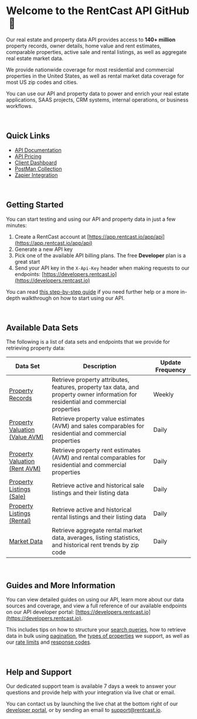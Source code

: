 # Welcome to the RentCast API GitHub &nbsp;👋

Our real estate and property data API provides access to **140+ million** property records, owner details, home value and rent estimates, comparable properties, active sale and rental listings, as well as aggregate real estate market data.

We provide nationwide coverage for most residential and commercial properties in the United States, as well as rental market data coverage for most US zip codes and cities.

You can use our API and property data to power and enrich your real estate applications, SAAS projects, CRM systems, internal operations, or business workflows.

&nbsp;

## Quick Links

- [API Documentation](https://developers.rentcast.io)
- [API Pricing](https://rentcast.io/api#api-pricing)
- [Client Dashboard](https://app.rentcast.io/app/api)
- [PostMan Collection](https://www.postman.com/rentcast/workspace/rentcast-api/collection/34259606-4b4532c7-3e0f-4a51-a019-438a3d68b4c3)
- [Zapier Integration](https://zapier.com/apps/rentcast/integrations)

&nbsp;

## Getting Started

You can start testing and using our API and property data in just a few minutes:

1. Create a RentCast account at [https://app.rentcast.io/app/api](https://app.rentcast.io/app/api)
2. Generate a new API key
3. Pick one of the available API billing plans. The free **Developer** plan is a great start
4. Send your API key in the `X-Api-Key` header when making requests to our endpoints: [https://developers.rentcast.io](https://developers.rentcast.io)

You can read [this step-by-step guide](https://developers.rentcast.io/reference/getting-started-guide) if you need further help or a more in-depth walkthrough on how to start using our API.

&nbsp;

## Available Data Sets

The following is a list of data sets and endpoints that we provide for retrieving property data:

| Data Set | Description | Update Frequency |
| --- | --- | --- |
| [Property Records](https://developers.rentcast.io/reference/property-data) | Retrieve property attributes, features, property tax data, and property owner information for residential and commercial properties | Weekly |
| [Property Valuation (Value AVM)](https://developers.rentcast.io/reference/property-valuation) | Retrieve property value estimates (AVM) and sales comparables for residential and commercial properties | Daily |
| [Property Valuation (Rent AVM)](https://developers.rentcast.io/reference/property-valuation) | Retrieve property rent estimates (AVM) and rental comparables for residential and commercial properties | Daily |
| [Property Listings (Sale)](https://developers.rentcast.io/reference/property-listings) | Retrieve active and historical sale listings and their listing data | Daily |
| [Property Listings (Rental)](https://developers.rentcast.io/reference/property-listings) | Retrieve active and historical rental listings and their listing data | Daily |
| [Market Data](https://developers.rentcast.io/reference/market-data) | Retrieve aggregate rental market data, averages, listing statistics, and historical rent trends by zip code | Daily |

&nbsp;

## Guides and More Information
You can view detailed guides on using our API, learn more about our data sources and coverage, and view a full reference of our available endpoints on our API developer portal: [https://developers.rentcast.io](https://developers.rentcast.io).

This includes tips on how to structure your [search queries](https://developers.rentcast.io/reference/search-queries), how to retrieve data in bulk using [pagination](https://developers.rentcast.io/reference/pagination), the [types of properties](https://developers.rentcast.io/reference/property-types) we support, as well as our [rate limits](https://developers.rentcast.io/reference/rate-limits) and [response codes](https://developers.rentcast.io/reference/response-codes).

&nbsp;

## Help and Support
Our dedicated support team is available 7 days a week to answer your questions and provide help with your integration via live chat or email.

You can contact us by launching the live chat at the bottom right of our [developer portal](https://developers.rentcast.io), or by sending an email to support@rentcast.io.
